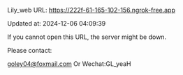 Lily_web URL: https://222f-61-165-102-156.ngrok-free.app

Updated at: 2024-12-06 04:09:39

If you cannot open this URL, the server might be down.

Please contact: 

goley04@foxmail.com Or Wechat:GL_yeaH